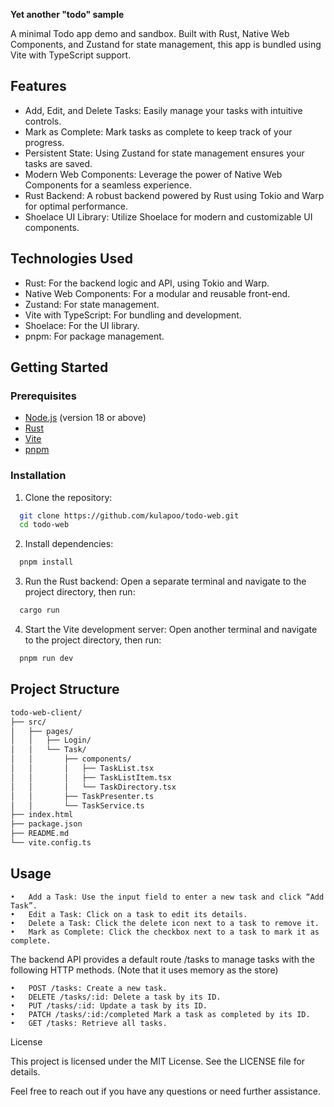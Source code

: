 **Yet another "todo" sample**

A minimal Todo app demo and sandbox. Built with Rust, Native Web Components, and Zustand for state management, this app is bundled using Vite with TypeScript support.

## Features

- Add, Edit, and Delete Tasks: Easily manage your tasks with intuitive controls.
- Mark as Complete: Mark tasks as complete to keep track of your progress.
- Persistent State: Using Zustand for state management ensures your tasks are saved.
- Modern Web Components: Leverage the power of Native Web Components for a seamless experience.
- Rust Backend: A robust backend powered by Rust using Tokio and Warp for optimal performance.
- Shoelace UI Library: Utilize Shoelace for modern and customizable UI components.

## Technologies Used

- Rust: For the backend logic and API, using Tokio and Warp.
- Native Web Components: For a modular and reusable front-end.
- Zustand: For state management.
- Vite with TypeScript: For bundling and development.
- Shoelace: For the UI library.
- pnpm: For package management.

## Getting Started

### Prerequisites

- [Node.js](https://nodejs.org/) (version 18 or above)
- [Rust](https://www.rust-lang.org/)
- [Vite](https://vitejs.dev/)
- [pnpm](https://pnpm.io/)

### Installation

1.	Clone the repository:
```sh
  git clone https://github.com/kulapoo/todo-web.git
  cd todo-web
```

2.	Install dependencies:

```sh
  pnpm install
```

3. Run the Rust backend:
  Open a separate terminal and navigate to the project directory, then run:
```sh
  cargo run
```

4.	Start the Vite development server:
Open another terminal and navigate to the project directory, then run:
```sh
  pnpm run dev
```


## Project Structure

```sh
todo-web-client/
├── src/
│   ├── pages/
│   │   ├── Login/
│   │   └── Task/
│   │       ├── components/
│   │       │   ├── TaskList.tsx
│   │       │   ├── TaskListItem.tsx
│   │       │   └── TaskDirectory.tsx
│   │       ├── TaskPresenter.ts
│   │       └── TaskService.ts
├── index.html
├── package.json
├── README.md
└── vite.config.ts
```

## Usage

	•	Add a Task: Use the input field to enter a new task and click “Add Task”.
	•	Edit a Task: Click on a task to edit its details.
	•	Delete a Task: Click the delete icon next to a task to remove it.
	•	Mark as Complete: Click the checkbox next to a task to mark it as complete.


The backend API provides a default route /tasks to manage tasks with the following HTTP methods.
(Note that it uses memory as the store)

	•	POST /tasks: Create a new task.
	•	DELETE /tasks/:id: Delete a task by its ID.
	•	PUT /tasks/:id: Update a task by its ID.
	•	PATCH /tasks/:id:/completed Mark a task as completed by its ID.
	•	GET /tasks: Retrieve all tasks.

License

This project is licensed under the MIT License. See the LICENSE file for details.

Feel free to reach out if you have any questions or need further assistance.

